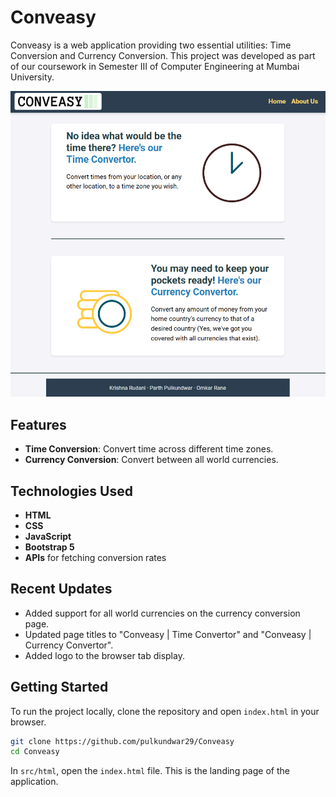 # Conveasy

Conveasy is a web application providing two essential utilities: Time Conversion and Currency Conversion. This project was developed as part of our coursework in Semester III of Computer Engineering at Mumbai University.

<div align="center">
  <img src="conveasy.png" alt="Conveasy Landing Page" width=600>
</div>


## Features

- **Time Conversion**: Convert time across different time zones.
- **Currency Conversion**: Convert between all world currencies.

## Technologies Used

- **HTML**
- **CSS**
- **JavaScript**
- **Bootstrap 5**
- **APIs** for fetching conversion rates

## Recent Updates

- Added support for all world currencies on the currency conversion page.
- Updated page titles to "Conveasy | Time Convertor" and "Conveasy | Currency Convertor".
- Added logo to the browser tab display.

## Getting Started

To run the project locally, clone the repository and open `index.html` in your browser.
```bash
git clone https://github.com/pulkundwar29/Conveasy
cd Conveasy
```
In `src/html`, open the `index.html` file. This is the landing page of the application.
